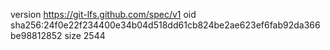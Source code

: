 version https://git-lfs.github.com/spec/v1
oid sha256:24f0e22f234400e34b04d518dd61cb824be2ae623ef6fab92da366be98812852
size 2544
